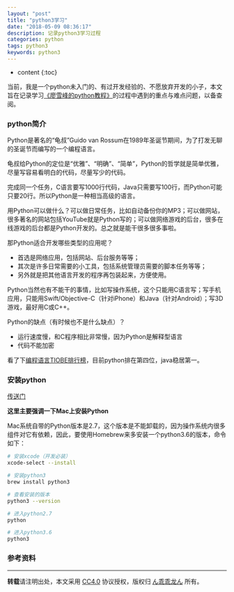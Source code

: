 ```yaml
---
layout: "post"
title: "python3学习"
date: "2018-05-09 08:36:17"
description: 记录python3学习过程
categories: python
tags: python3
keywords: python3
---
```


* content
{:toc}

当前，我是一个python未入门的、有过开发经验的、不愿放弃开发的小子，本文旨在记录学习[《廖雪峰的python教程》](https://www.liaoxuefeng.com/wiki/0014316089557264a6b348958f449949df42a6d3a2e542c000)的过程中遇到的重点与难点问题，以备查阅。




### python简介

Python是著名的“龟叔”Guido van Rossum在1989年圣诞节期间，为了打发无聊的圣诞节而编写的一个编程语言。

龟叔给Python的定位是“优雅”、“明确”、“简单”，Python的哲学就是简单优雅，尽量写容易看明白的代码，尽量写少的代码。

完成同一个任务，C语言要写1000行代码，Java只需要写100行，而Python可能只要20行。所以Python是一种相当高级的语言。

用Python可以做什么？可以做日常任务，比如自动备份你的MP3；可以做网站，很多著名的网站包括YouTube就是Python写的；可以做网络游戏的后台，很多在线游戏的后台都是Python开发的。总之就是能干很多很多事啦。

那Python适合开发哪些类型的应用呢？

* 首选是网络应用，包括网站、后台服务等等；
* 其次是许多日常需要的小工具，包括系统管理员需要的脚本任务等等；
* 另外就是把其他语言开发的程序再包装起来，方便使用。

Python当然也有不能干的事情，比如写操作系统，这个只能用C语言写；写手机应用，只能用Swift/Objective-C（针对iPhone）和Java（针对Android）；写3D游戏，最好用C或C++。

Python的缺点（有时候也不是什么缺点）？

* 运行速度慢，和C程序相比非常慢，因为Python是解释型语言
* 代码不能加密

看了下[编程语言TIOBE排行榜](https://www.tiobe.com/tiobe-index/)，目前python排在第四位，java稳居第一。

### 安装python

[传送门](https://www.liaoxuefeng.com/wiki/0014316089557264a6b348958f449949df42a6d3a2e542c000/0014316090478912dab2a3a9e8f4ed49d28854b292f85bb000)

**这里主要强调一下Mac上安装Python**

Mac系统自带的Python版本是2.7，这个版本是不能卸载的，因为操作系统内很多组件对它有依赖，因此，要使用Homebrew来多安装一个python3.6的版本，命令如下：

```sh
# 安装xcode（开发必装）
xcode-select --install

# 安装python3
brew install python3

# 查看安装的版本
python3 --version

# 进入python2.7
python

# 进入python3.6
python3
```

### 参考资料

---

**转载**请注明出处，本文采用 [CC4.0](http://creativecommons.org/licenses/by-nc-nd/4.0/) 协议授权，版权归 [ん乖乖龙ん](https://bjddd192.github.io) 所有。